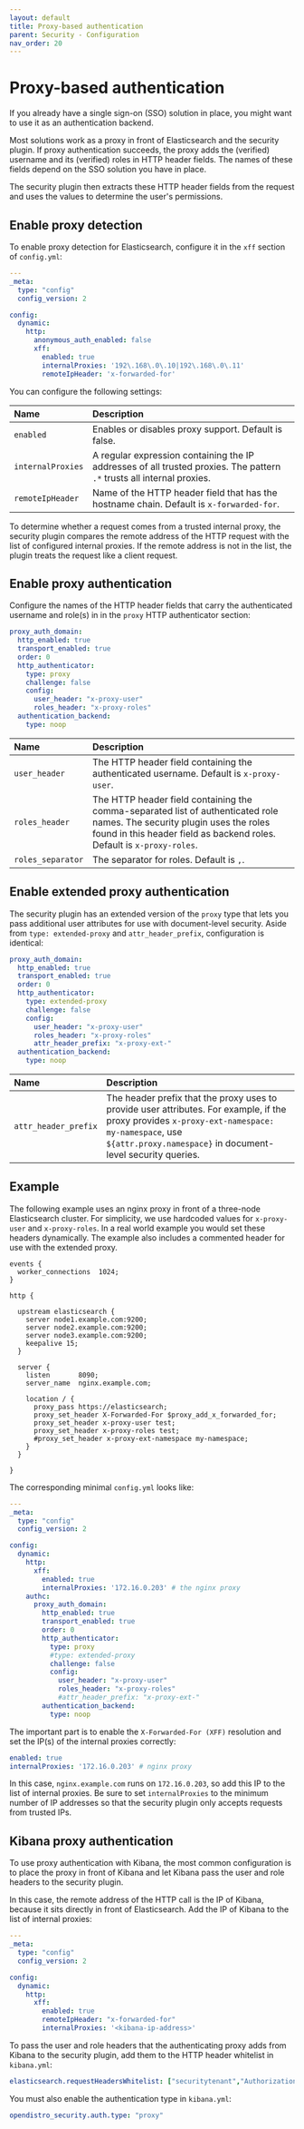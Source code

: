 ```yaml
---
layout: default
title: Proxy-based authentication
parent: Security - Configuration
nav_order: 20
---
```


# Proxy-based authentication

If you already have a single sign-on (SSO) solution in place, you might want to use it as an authentication backend.

Most solutions work as a proxy in front of Elasticsearch and the security plugin. If proxy authentication succeeds, the proxy adds the (verified) username and its (verified) roles in HTTP header fields. The names of these fields depend on the SSO solution you have in place.

The security plugin then extracts these HTTP header fields from the request and uses the values to determine the user's permissions.


## Enable proxy detection

To enable proxy detection for Elasticsearch, configure it in the `xff` section of `config.yml`:

```yml
---
_meta:
  type: "config"
  config_version: 2

config:
  dynamic:
    http:
      anonymous_auth_enabled: false
      xff:
        enabled: true
        internalProxies: '192\.168\.0\.10|192\.168\.0\.11'
        remoteIpHeader: 'x-forwarded-for'
```

You can configure the following settings:

Name | Description
:--- | :---
`enabled` | Enables or disables proxy support. Default is false.
`internalProxies` | A regular expression containing the IP addresses of all trusted proxies. The pattern `.*` trusts all internal proxies.
`remoteIpHeader` | Name of the HTTP header field that has the hostname chain. Default is `x-forwarded-for`.

To determine whether a request comes from a trusted internal proxy, the security plugin compares the remote address of the HTTP request with the list of configured internal proxies.  If the remote address is not in the list, the plugin treats the request like a client request.


## Enable proxy authentication

Configure the names of the HTTP header fields that carry the authenticated username and role(s) in in the `proxy` HTTP authenticator section:

```yml
proxy_auth_domain:
  http_enabled: true
  transport_enabled: true
  order: 0
  http_authenticator:
    type: proxy
    challenge: false
    config:
      user_header: "x-proxy-user"
      roles_header: "x-proxy-roles"
  authentication_backend:
    type: noop
```

Name | Description
:--- | :---
`user_header` | The HTTP header field containing the authenticated username. Default is `x-proxy-user`.
`roles_header` | The HTTP header field containing the comma-separated list of authenticated role names. The security plugin uses the roles found in this header field as backend roles. Default is `x-proxy-roles`.
`roles_separator` | The separator for roles. Default is `,`.


## Enable extended proxy authentication

The security plugin has an extended version of the `proxy` type that lets you pass additional user attributes for use with document-level security. Aside from `type: extended-proxy` and `attr_header_prefix`, configuration is identical:

```yml
proxy_auth_domain:
  http_enabled: true
  transport_enabled: true
  order: 0
  http_authenticator:
    type: extended-proxy
    challenge: false
    config:
      user_header: "x-proxy-user"
      roles_header: "x-proxy-roles"
      attr_header_prefix: "x-proxy-ext-"
  authentication_backend:
    type: noop
```

Name | Description
:--- | :---
`attr_header_prefix` | The header prefix that the proxy uses to provide user attributes. For example, if the proxy provides `x-proxy-ext-namespace: my-namespace`, use `${attr.proxy.namespace}` in document-level security queries.


## Example

The following example uses an nginx proxy in front of a three-node Elasticsearch cluster. For simplicity, we use hardcoded values for `x-proxy-user` and `x-proxy-roles`. In a real world example you would set these headers dynamically. The example also includes a commented header for use with the extended proxy.

```
events {
  worker_connections  1024;
}

http {

  upstream elasticsearch {
    server node1.example.com:9200;
    server node2.example.com:9200;
    server node3.example.com:9200;
    keepalive 15;
  }

  server {
    listen       8090;
    server_name  nginx.example.com;

    location / {
      proxy_pass https://elasticsearch;
      proxy_set_header X-Forwarded-For $proxy_add_x_forwarded_for;
      proxy_set_header x-proxy-user test;
      proxy_set_header x-proxy-roles test;
      #proxy_set_header x-proxy-ext-namespace my-namespace;
    }
  }

}
```

The corresponding minimal `config.yml` looks like:

```yml
---
_meta:
  type: "config"
  config_version: 2

config:
  dynamic:
    http:
      xff:
        enabled: true
        internalProxies: '172.16.0.203' # the nginx proxy
    authc:
      proxy_auth_domain:
        http_enabled: true
        transport_enabled: true
        order: 0
        http_authenticator:
          type: proxy
          #type: extended-proxy
          challenge: false
          config:
            user_header: "x-proxy-user"
            roles_header: "x-proxy-roles"
            #attr_header_prefix: "x-proxy-ext-"
        authentication_backend:
          type: noop
```

The important part is to enable the `X-Forwarded-For (XFF)` resolution and set the IP(s) of the internal proxies correctly:

```yml
enabled: true
internalProxies: '172.16.0.203' # nginx proxy
```

In this case, `nginx.example.com` runs on `172.16.0.203`, so add this IP to the list of internal proxies. Be sure to set `internalProxies` to the minimum number of IP addresses so that the security plugin only accepts requests from trusted IPs.


## Kibana proxy authentication

To use proxy authentication with Kibana, the most common configuration is to place the proxy in front of Kibana and let Kibana pass the user and role headers to the security plugin.

In this case, the remote address of the HTTP call is the IP of Kibana, because it sits directly in front of Elasticsearch. Add the IP of Kibana to the list of internal proxies:

```yml
---
_meta:
  type: "config"
  config_version: 2

config:
  dynamic:
    http:
      xff:
        enabled: true
        remoteIpHeader: "x-forwarded-for"
        internalProxies: '<kibana-ip-address>'
```

To pass the user and role headers that the authenticating proxy adds from Kibana to the security plugin, add them to the HTTP header whitelist in `kibana.yml`:

```yml
elasticsearch.requestHeadersWhitelist: ["securitytenant","Authorization","x-forwarded-for","x-proxy-user","x-proxy-roles"]
```

You must also enable the authentication type in `kibana.yml`:

```yml
opendistro_security.auth.type: "proxy"
```
